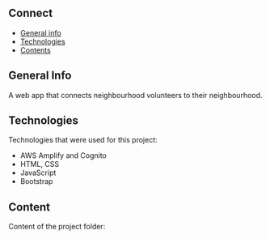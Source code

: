 ## Connect
* [General info](#general-info)
* [Technologies](#technologies)
* [Contents](#content)

## General Info
A web app that connects neighbourhood volunteers to their neighbourhood.

## Technologies
Technologies that were used for this project:
* AWS Amplify and Cognito
* HTML, CSS
* JavaScript
* Bootstrap

## Content
Content of the project folder:

```
